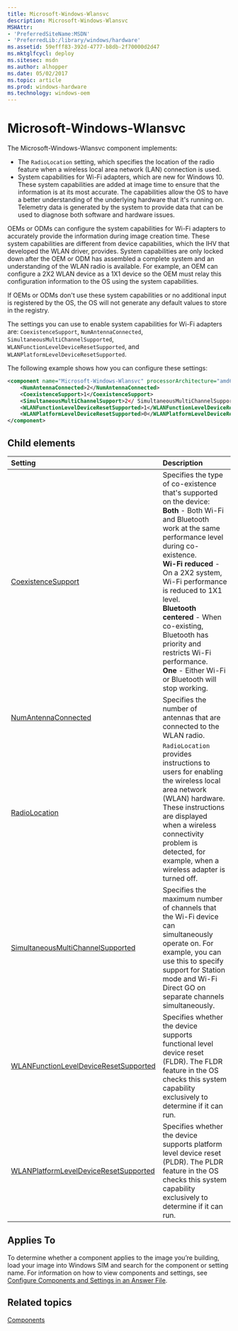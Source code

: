 ```yaml
---
title: Microsoft-Windows-Wlansvc
description: Microsoft-Windows-Wlansvc
MSHAttr:
- 'PreferredSiteName:MSDN'
- 'PreferredLib:/library/windows/hardware'
ms.assetid: 59efff83-392d-4777-b8db-2f70000d2d47
ms.mktglfcycl: deploy
ms.sitesec: msdn
ms.author: alhopper
ms.date: 05/02/2017
ms.topic: article
ms.prod: windows-hardware
ms.technology: windows-oem
---
```

# Microsoft-Windows-Wlansvc

The Microsoft-Windows-Wlansvc component implements:

* The `RadioLocation` setting, which specifies the location of the radio feature when a wireless local area network (LAN) connection is used.
* System capabilities for Wi-Fi adapters, which are new for Windows 10. These system capabilities are added at image time to ensure that the information is at its most accurate. The capabilities allow the OS to have a better understanding of the underlying hardware that it's running on. Telemetry data is generated by the system to provide data that can be used to diagnose both software and hardware issues.

OEMs or ODMs can configure the system capabilities for Wi-Fi adapters to accurately provide the information during image creation time. These system capabilities are different from device capabilities, which the IHV that developed the WLAN driver, provides. System capabilities are only locked down after the OEM or ODM has assembled a complete system and an understanding of the WLAN radio is available. For example, an OEM can configure a 2X2 WLAN device as a 1X1 device so the OEM must relay this configuration information to the OS using the system capabilities.

If OEMs or ODMs don't use these system capabilities or no additional input is registered by the OS, the OS will not generate any default values to store in the registry.

The settings you can use to enable system capabilities for Wi-Fi adapters are: `CoexistenceSupport`, `NumAntennaConnected`, `SimultaneousMultiChannelSupported`, `WLANFunctionLevelDeviceResetSupported`, and `WLANPlatformLevelDeviceResetSupported`.

The following example shows how you can configure these settings:

```xml
<component name="Microsoft-Windows-Wlansvc" processorArchitecture="amd64" publicKeyToken="31bf3856ad364e35" language="neutral" versionScope="nonSxS" xmlns:wcm="http://schemas.microsoft.com/WMIConfig/2002/State" xmlns:xsi="http://www.w3.org/2001/XMLSchema-instance">
    <NumAntennaConnected>2</NumAntennaConnected>
    <CoexistenceSupport>1</CoexistenceSupport>
    <SimultaneousMultiChannelSupport>2</ SimultaneousMultiChannelSupport>
    <WLANFunctionLevelDeviceResetSupported>1</WLANFunctionLevelDeviceResetSupported>
    <WLANPlatformLevelDeviceResetSupported>0</WLANPlatformLevelDeviceResetSupported>
</component>
```

## Child elements

| Setting                 | Description                                                                           |
|:------------------------|:--------------------------------------------------------------------------------------|
| [CoexistenceSupport](microsoft-windows-wlansvc-coexistencesupport.md) | Specifies the type of co-existence that's supported on the device:<br/> <strong>Both</strong> - Both Wi-Fi and Bluetooth work at the same performance level during co-existence.<br/><strong>Wi-Fi reduced</strong> - On a 2X2 system, Wi-Fi performance is reduced to 1X1 level.<br/><strong>Bluetooth centered</strong> - When co-existing, Bluetooth has priority and restricts Wi-Fi performance.<br/><strong>One</strong> - Either Wi-Fi or Bluetooth will stop working. |
| [NumAntennaConnected](microsoft-windows-wlansvc-numantennaconnected.md) | Specifies the number of antennas that are connected to the WLAN radio. |
| [RadioLocation](microsoft-windows-wlansvc-radiolocation.md) | <code>RadioLocation</code> provides instructions to users for enabling the wireless local area network (WLAN) hardware. These instructions are displayed when a wireless connectivity problem is detected, for example, when a wireless adapter is turned off. |
| [SimultaneousMultiChannelSupported](microsoft-windows-wlansvc-simultaneousmultichannelsupported.md) | Specifies the maximum number of channels that the Wi-Fi device can simultaneously operate on. For example, you can use this to specify support for Station mode and Wi-Fi Direct GO on separate channels simultaneously. |
| [WLANFunctionLevelDeviceResetSupported](microsoft-windows-wlansvc-wlanfunctionleveldeviceresetsupported.md) | Specifies whether the device supports functional level device reset (FLDR). The FLDR feature in the OS checks this system capability exclusively to determine if it can run. |
| [WLANPlatformLevelDeviceResetSupported](microsoft-windows-wlansvc-wlanplatformleveldeviceresetsupported.md) | Specifies whether the device supports platform level device reset (PLDR). The PLDR feature in the OS checks this system capability exclusively to determine if it can run. |

## Applies To

To determine whether a component applies to the image you’re building, load your image into Windows SIM and search for the component or setting name. For information on how to view components and settings, see [Configure Components and Settings in an Answer File](https://docs.microsoft.com/en-us/windows-hardware/customize/desktop/wsim/configure-components-and-settings-in-an-answer-file).

## Related topics

[Components](components-b-unattend.md)